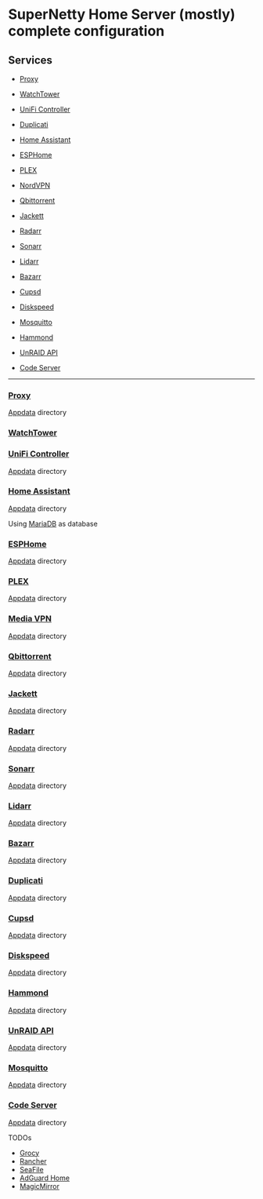 # SuperNetty Home Server (mostly) complete configuration


## Services
- [Proxy](#proxy)
- [WatchTower](#watchtower)
- [UniFi Controller](#unifi-controller)
- [Duplicati](#duplicati)

- [Home Assistant](#home-assistant)
- [ESPHome](#esphome)

- [PLEX](#plex)
- [NordVPN](#media-vpn)
- [Qbittorrent](#qbittorrent)
- [Jackett](#jackett)
- [Radarr](#radarr)
- [Sonarr](#sonarr)
- [Lidarr](#lidarr)
- [Bazarr](#bazarr)

- [Cupsd](#cupsd)
- [Diskspeed](#diskspeed)
- [Mosquitto](#mosquitto)
- [Hammond](#hammond)
- [UnRAID API](#unraid-api)
- [Code Server](#code-server)

---

### [Proxy](https://fleet.linuxserver.io/image?name=linuxserver/swag)
[Appdata](./services/proxy/appdata) directory


### [WatchTower](https://containrrr.dev/watchtower)



### [UniFi Controller](https://fleet.linuxserver.io/image?name=linuxserver/unifi-controller)
[Appdata](./services/unifi-controller/appdata) directory



### [Home Assistant](https://www.home-assistant.io/)
[Appdata](./services/homeassistant/appdata) directory

Using [MariaDB](https://fleet.linuxserver.io/image?name=linuxserver/mariadb) as database



### [ESPHome](https://esphome.io)
[Appdata](./services/esphome/appdata) directory


### [PLEX](https://fleet.linuxserver.io/image?name=linuxserver/unifi-controller)
[Appdata](./services/plex/appdata) directory



### [Media VPN](https://github.com/bubuntux/nordvpn)
[Appdata](./services/rathole/appdata) directory



### [Qbittorrent](https://www.qbittorrent.org)
[Appdata](./services/qbittorrent/appdata) directory



### [Jackett](https://github.com/Jackett/Jackett)
[Appdata](./services/jackett/appdata) directory



### [Radarr](https://radarr.video)
[Appdata](./services/radarr/appdata) directory



### [Sonarr](https://sonarr.tv)
[Appdata](./services/sonarr/appdata) directory



### [Lidarr](https://lidarr.audio)
[Appdata](./services/lidarr/appdata) directory



### [Bazarr](https://www.bazarr.media)
[Appdata](./services/bazarr/appdata) directory



### [Duplicati](https://www.duplicati.com)
[Appdata](./services/duplicati/appdata) directory



### [Cupsd](https://fleet.linuxserver.io/image?name=linuxserver/cupsd)
[Appdata](./services/cupsd/appdata) directory



### [Diskspeed](https://hub.docker.com/r/jbartlett777/diskspeed)
[Appdata](./services/diskspeed/appdata) directory



### [Hammond](https://github.com/akhilrex/hammond)
[Appdata](./services/hammond/appdata) directory



### [UnRAID API](https://github.com/ElectricBrainUK/UnraidAPI)
[Appdata](./services/unraid-api/appdata) directory



### [Mosquitto](https://mosquitto.org)
[Appdata](./services/mosquitto/appdata) directory



### [Code Server](https://github.com/cdr/code-server)
[Appdata](./services/code-server/appdata) directory



TODOs
* [Grocy](https://grocy.info)
* [Rancher](https://rancher.com)
* [SeaFile](https://www.seafile.com/en/home)
* [AdGuard Home](https://adguard.com/da/adguard-home/overview.html)
* [MagicMirror](https://magicmirror.builders)
